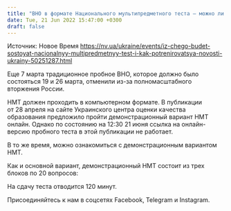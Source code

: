 ```yaml
---
title: "ВНО в формате Национального мультипредметного теста — можно ли будет потренироваться?"
date: Tue, 21 Jun 2022 15:47:00 +0300
draft: false
---
```

Источник: Новое Время https://nv.ua/ukraine/events/iz-chego-budet-sostoyat-nacionalnyy-multipredmetnyy-test-i-kak-potrenirovatsya-novosti-ukrainy-50251287.html


Еще 7 марта традиционное пробное ВНО, которое должно было состояться 19 и 26 марта, отменили из-за полномасштабного вторжения России.

 НМТ должен проходить в компьютерном формате. В публикации от 28 апреля на сайте Украинского центра оценки качества образования предложило пройти демонстрационный вариант НМТ онлайн. Однако по состоянию на 12:30 21 июня ссылка на онлайн-версию пробного теста в этой публикации не работает.

 В то же время, можно ознакомиться с демонстрационным вариантом НМТ.

 Как и основной вариант, демонстрационный НМТ состоит из трех блоков по 20 вопросов:

 На сдачу теста отводится 120 минут.

Присоединяйтесь к нам в соцсетях Facebook, Telegram и Instagram.
